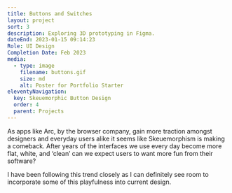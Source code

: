 ```yaml
---
title: Buttons and Switches
layout: project
sort: 3
description: Exploring 3D prototyping in Figma.
dateEnd: 2023-01-15 09:14:23
Role: UI Design
Completion Date: Feb 2023
media:
  - type: image
    filename: buttons.gif
    size: md
    alt: Poster for Portfolio Starter
eleventyNavigation:
  key: Skeuemorphic Button Design
  order: 4
  parent: Projects
---
```


As apps like Arc, by the browser company, gain more traction amongst designers and everyday users alike it seems like Skeuemorphism is making a comeback. After years of the interfaces we use every day become more flat, white, and ‘clean’ can we expect users to want more fun from their software?

I have been following this trend closely as I can definitely see room to incorporate some of this playfulness into current design.